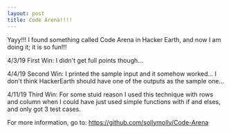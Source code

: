 ```yaml
---
layout: post
title: Code Arena!!!!
---
```


Yayy!!! I found something called Code Arena in Hacker Earth, and now I am doing it; it is so fun!!!

4/3/19 First Win: I didn't get full points though...

4/4/19 Second Win: I printed the sample input and it somehow worked... I don't think HackerEarth should have one of the outputs as the sample one...

4/11/19 Third Win: For some stuid reason I used this technique with rows and column when I could have just used simple functions with if and elses, and only  got 3 test cases.

For more information, go to: https://github.com/sollymolly/Code-Arena



